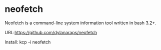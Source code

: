 # neofetch
Neofetch is a command-line system information tool written in bash 3.2+.

URL:https://github.com/dylanaraps/neofetch

Install: kcp -i neofetch


